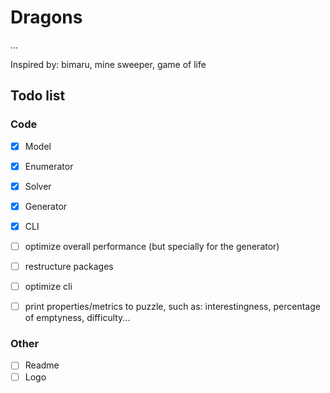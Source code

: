 # Dragons

...

Inspired by: bimaru, mine sweeper, game of life

## Todo list

### Code

- [x] Model
- [x] Enumerator
- [x] Solver
- [x] Generator
- [x] CLI

- [ ] optimize overall performance (but specially for the generator)
- [ ] restructure packages
- [ ] optimize cli
- [ ] print properties/metrics to puzzle, such as: interestingness, percentage of emptyness, difficulty...

### Other

- [ ] Readme
- [ ] Logo
